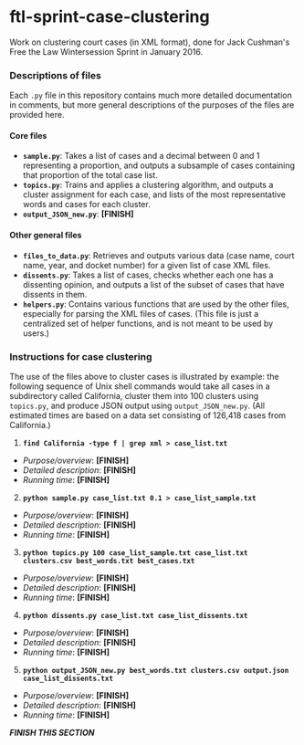 # ftl-sprint-case-clustering
Work on clustering court cases (in XML format), done for Jack Cushman's Free the Law Wintersession Sprint in January 2016.

### Descriptions of files
Each `.py` file in this repository contains much more detailed documentation in comments, but more general descriptions of the purposes of the files are provided here.

#### Core files
- **`sample.py`**: Takes a list of cases and a decimal between 0 and 1 representing a proportion, and outputs a subsample of cases containing that proportion of the total case list.
- **`topics.py`**: Trains and applies a clustering algorithm, and outputs a cluster assignment for each case, and lists of the most representative words and cases for each cluster.
- **`output_JSON_new.py`**: **[FINISH]**

#### Other general files
- **`files_to_data.py`**: Retrieves and outputs various data (case name, court name, year, and docket number) for a given list of case XML files.
- **`dissents.py`**: Takes a list of cases, checks whether each one has a dissenting opinion, and outputs a list of the subset of cases that have dissents in them.
- **`helpers.py`**: Contains various functions that are used by the other files, especially for parsing the XML files of cases. (This file is just a centralized set of helper functions, and is not meant to be used by users.)

### Instructions for case clustering
The use of the files above to cluster cases is illustrated by example: the following sequence of Unix shell commands would take all cases in a subdirectory called California, cluster them into 100 clusters using `topics.py`, and produce JSON output using `output_JSON_new.py`. (All estimated times are based on a data set consisting of 126,418 cases from California.)

1. **`find California -type f | grep xml > case_list.txt`**
  * _Purpose/overview_: **[FINISH]**
  * _Detailed description_: **[FINISH]**
  * _Running time_: **[FINISH]**
2. **`python sample.py case_list.txt 0.1 > case_list_sample.txt`**
  * _Purpose/overview_: **[FINISH]**
  * _Detailed description_: **[FINISH]**
  * _Running time_: **[FINISH]**
3. **`python topics.py 100 case_list_sample.txt case_list.txt clusters.csv best_words.txt best_cases.txt`**
  * _Purpose/overview_: **[FINISH]**
  * _Detailed description_: **[FINISH]**
  * _Running time_: **[FINISH]**
4. **`python dissents.py case_list.txt case_list_dissents.txt`**
  * _Purpose/overview_: **[FINISH]**
  * _Detailed description_: **[FINISH]**
  * _Running time_: **[FINISH]**
5. **`python output_JSON_new.py best_words.txt clusters.csv output.json case_list_dissents.txt`**
  * _Purpose/overview_: **[FINISH]**
  * _Detailed description_: **[FINISH]**
  * _Running time_: **[FINISH]**

**_FINISH THIS SECTION_**
